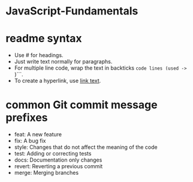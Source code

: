 # JavaScript-Fundamentals

# readme syntax

- Use # for headings. 
- Just write text normally for paragraphs.
- For multiple line code, wrap the text in backticks ```code lines (used -> ```)```.
- To create a hyperlink, use [link text](URL).

# common Git commit message prefixes

- feat: A new feature
- fix: A bug fix
- style: Changes that do not affect the meaning of the code
- test: Adding or correcting tests
- docs: Documentation only changes
- revert: Reverting a previous commit
- merge: Merging branches